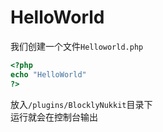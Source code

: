 # HelloWorld  
我们创建一个文件`Helloworld.php`  
```php
<?php  
echo "HelloWorld"  
?>  
```  
放入`/plugins/BlocklyNukkit`目录下  
运行就会在控制台输出  
